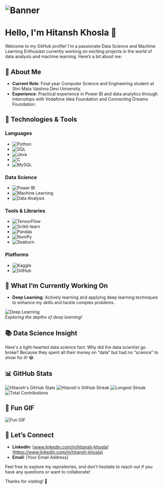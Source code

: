 # ![Banner](https://your-image-hosting-service.com/your-custom-banner.jpg)

# Hello, I'm Hitansh Khosla 👋

Welcome to my GitHub profile! I'm a passionate Data Science and Machine Learning Enthusiast currently working on exciting projects in the world of data analysis and machine learning. Here’s a bit about me:

## 🚀 About Me

- **Current Role**: Final year Computer Science and Engineering student at Shri Mata Vaishno Devi University.
- **Experience**: Practical experience in Power BI and data analytics through internships with Vodafone Idea Foundation and Connecting Dreams Foundation.

## 🔧 Technologies & Tools

### Languages
- ![Python](https://img.shields.io/badge/Python-3776AB?style=flat&logo=python&logoColor=white)
- ![SQL](https://img.shields.io/badge/SQL-4479A1?style=flat&logo=sql&logoColor=white)
- ![Java](https://img.shields.io/badge/Java-007396?style=flat&logo=java&logoColor=white)
- ![C](https://img.shields.io/badge/C-A8B9CC?style=flat&logo=c&logoColor=black)
- ![MySQL](https://img.shields.io/badge/MySQL-00758F?style=flat&logo=mysql&logoColor=white)

### Data Science
- ![Power BI](https://img.shields.io/badge/Power_BI-1F77C1?style=flat&logo=powerbi&logoColor=white)
- ![Machine Learning](https://img.shields.io/badge/Machine_Learning-FF7F0E?style=flat&logo=python&logoColor=white)
- ![Data Analysis](https://img.shields.io/badge/Data_Analysis-FF6F61?style=flat&logo=python&logoColor=white)

### Tools & Libraries
- ![TensorFlow](https://img.shields.io/badge/TensorFlow-FF6F00?style=flat&logo=tensorflow&logoColor=white)
- ![Scikit-learn](https://img.shields.io/badge/Scikit--learn-F7931E?style=flat&logo=scikit-learn&logoColor=white)
- ![Pandas](https://img.shields.io/badge/Pandas-150458?style=flat&logo=pandas&logoColor=white)
- ![NumPy](https://img.shields.io/badge/NumPy-013243?style=flat&logo=numpy&logoColor=white)
- ![Seaborn](https://img.shields.io/badge/Seaborn-00A3E0?style=flat&logo=python&logoColor=white)

### Platforms
- ![Kaggle](https://img.shields.io/badge/Kaggle-20BEFF?style=flat&logo=kaggle&logoColor=white)
- ![GitHub](https://img.shields.io/badge/GitHub-181717?style=flat&logo=github&logoColor=white)

## 🌟 What I’m Currently Working On

- **Deep Learning**: Actively learning and applying deep learning techniques to enhance my skills and tackle complex problems.

![Deep Learning](https://media.giphy.com/media/26FxybCFvFgFhw5jG/giphy.gif)  
*Exploring the depths of deep learning!*

## 📚 Data Science Insight

Here's a light-hearted data science fact: Why did the data scientist go broke? Because they spent all their money on “data” but had no “science” to show for it! 😂

## 📊 GitHub Stats

![Hitansh's GitHub Stats](https://github-readme-stats.vercel.app/api?username=hitanshkhosla&show_icons=true&hide_title=true&count_private=true&include_all_commits=true)
![Hitansh's GitHub Streak](https://github-readme-streak-stats.herokuapp.com/?user=hitanshkhosla&theme=dark)
![Longest Streak](https://github-readme-streak-stats.herokuapp.com/?user=hitanshkhosla&hide_border=true&theme=dark&card_width=500)
![Total Contributions](https://github-readme-stats.vercel.app/api?username=hitanshkhosla&show_icons=true&count_private=true&hide_title=true&hide=prs&include_all_commits=true)

## 🎉 Fun GIF

![Fun GIF](https://media.giphy.com/media/26n8BQ07uF76rTr4M/giphy.gif)

## 🤝 Let’s Connect

- **LinkedIn**: [www.linkedin.com/in/hitansh-khosla](https://www.linkedin.com/in/hitansh-khosla)
- **Email**: [Your Email Address]

Feel free to explore my repositories, and don't hesitate to reach out if you have any questions or want to collaborate!

Thanks for visiting! 🚀
